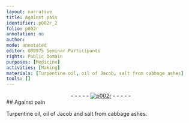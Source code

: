 ```yaml
---
layout: narrative
title: Against pain
identifier: p002r_2
folio: p002r
annotation: no
author:
mode: annotated
editor: GR8975 Seminar Participants
rights: Public Domain
purposes: [Medicine]
activities: [Making]
materials: [Turpentine oil, oil of Jacob, salt from cabbage ashes]
tools: []
---
```


 <div class="folio" align="center">- - - - - <a href="http://gallica.bnf.fr/ark:/12148/btv1b10500001g/f9.image" target="_blank"><img src="https://tcatapano.github.io/GR8975-edition//assets/photo-icon.png" style="display:inline-block; margin-bottom:-3px;"/>p002r</a> - - - - - </div> 
## Against pain

 <span class="activity"></span>  <span class="material">Turpentine oil</span>, <span class="material">oil of Jacob</span> and <span class="material">salt from cabbage ashes</span>. 
